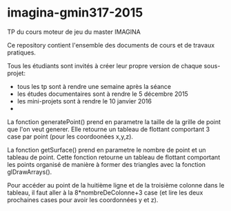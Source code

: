 # imagina-gmin317-2015
TP du cours moteur de jeu du master IMAGINA

Ce repository contient l'ensemble des documents de cours et de travaux pratiques.

Tous les étudiants sont invités à créer leur propre version de chaque sous-projet:
- tous les tp sont à rendre une semaine après la séance
- les études documentaires sont à rendre le 5 décembre 2015
- les mini-projets sont à rendre le 10 janvier 2016
- 

La fonction generatePoint() prend en parametre la taille de la grille de point que l'on veut generer. Elle retourne un tableau de flottant comportant 3 case par point (pour les coordoonées x,y,z).

La fonction getSurface() prend en parametre le nombre de point et un tableau de point. Cette fonction retourne un tableau de flottant comportant les points organisé de manière à former des triangles avec la fonction  glDrawArrays().

Pour accéder au point de la huitième ligne et de la troisième colonne dans le tableau, il faut aller à la 8*nombreDeColonne+3 case (et lire les deux prochaines cases pour avoir les coordonnées y et z).
